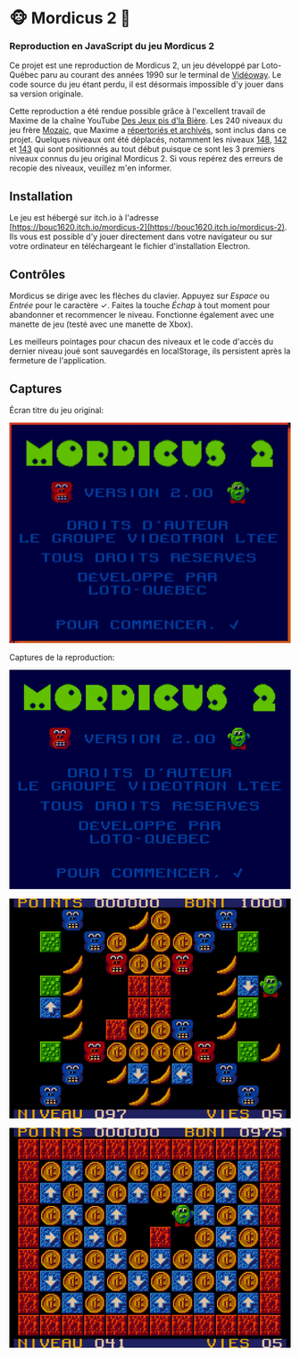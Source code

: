 # 🐵 Mordicus 2 🍌

### Reproduction en JavaScript du jeu Mordicus 2

Ce projet est une reproduction de Mordicus 2, un jeu développé par Loto-Québec paru au courant des années 1990 sur le terminal de [Vidéoway](https://fr.wikipedia.org/wiki/Vid%C3%A9oway). Le code source du jeu étant perdu, il est désormais impossible d'y jouer dans sa version originale.

Cette reproduction a été rendue possible grâce à l'excellent travail de Maxime de la chaîne YouTube [Des Jeux pis d'la Bière](https://youtube.com/@jeuxbiere?feature=shared). Les 240 niveaux du jeu frère [Mozaic](https://youtu.be/YygmFM3qP8w?feature=shared), que Maxime a [répertoriés et archivés](https://archive.org/details/mozaic-240-levels/001.png), sont inclus dans ce projet. Quelques niveaux ont été déplacés, notamment les niveaux [148](https://archive.org/details/mozaic-240-levels/148.png), [142](https://archive.org/details/mozaic-240-levels/142.png) et [143](https://archive.org/details/mozaic-240-levels/143.png) qui sont positionnés au tout début puisque ce sont les 3 premiers niveaux connus du jeu original Mordicus 2. Si vous repérez des erreurs de recopie des niveaux, veuillez m'en informer.

## Installation

Le jeu est hébergé sur itch.io à l'adresse [https://bouc1620.itch.io/mordicus-2](https://bouc1620.itch.io/mordicus-2). Ils vous est possible d'y jouer directement dans votre navigateur ou sur votre ordinateur en téléchargeant le fichier d'installation Electron.

## Contrôles

Mordicus se dirige avec les flèches du clavier.
Appuyez sur _Espace_ ou _Entrée_ pour le caractère ✓.
Faites la touche _Échap_ à tout moment pour abandonner et recommencer le niveau.
Fonctionne également avec une manette de jeu (testé avec une manette de Xbox).

Les meilleurs pointages pour chacun des niveaux et le code d'accès du dernier niveau joué sont sauvegardés en localStorage, ils persistent après la fermeture de l'application.

## Captures

Écran titre du jeu original:

<p align="center"><img src="captures/original/titre.png" alt="écran titre original"></img></p>

Captures de la reproduction:

<p align="center"><img src="captures/reproduction/titre.png" alt="écran titre reproduit"></img></p>

<p align="center"><img src="captures/reproduction/097.png" alt="niveau 97"></img></p>

<p align="center"><img src="captures/reproduction/041.png" alt="niveau 41"></img></p>
